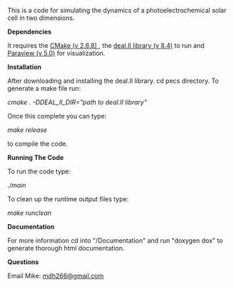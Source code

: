 This is a code for simulating the dynamics of a photoelectrochemical solar cell in two dimensions. 



**Dependencies**

It requires the [CMake (v 2.8.8) ](http://cmake.org), the [deal.II library (v 8.4)](http://dealii.org) to run and [Paraview (v 5.0)](http://www.paraview.org) for visualization.  

**Installation**

After downloading and installing the deal.II library.  cd pecs directory.  To generate a make file run: 

*cmake . -DDEAL_II_DIR="path to deal.II library"*

Once this complete you can type:

*make release*

to compile the code.


**Running The Code**

To run the code type:

*./main*

To clean up the runtime output files type:

*make runclean*


**Documentation**

For more information cd into "/Documentation" and run "doxygen dox" to generate thorough html documentation.


**Questions**

Email Mike: mdh266@gmail.com
